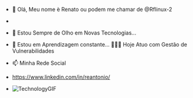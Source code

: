 - 👋 Olá, Meu nome è Renato ou podem me chamar de @Rflinux-2 
- 
- 👀 Estou Sempre de Olho em Novas Tecnologias...
- 🌱 Estou em Aprendizagem constante...
  👨🏽‍💻 Hoje Atuo com Gestão de Vulnerabilidades
  
- 📫 Minha Rede Social
- https://www.linkedin.com/in/reantonio/
  
- ![TechnologyGIF](https://github.com/Rflinux-2/Rflinux-2/assets/167919437/ac1c22eb-fc8d-424a-a70c-f4835b2bc9ba)


<!---
Rflinux-2/Rflinux-2 is a ✨ special ✨ repository because its `README.md` (this file) appears on your GitHub profile.
You can click the Preview link to take a look at your changes.
--->
